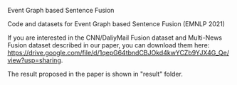 Event Graph based Sentence Fusion

Code and datasets for Event Graph based Sentence Fusion (EMNLP 2021)

If you are interested in the CNN/DaliyMail Fusion dataset and Multi-News Fusion dataset described in our paper, you can download them here: https://drive.google.com/file/d/1qepG64tbndCBJOkd4kwYCZb9YJX4G_Qe/view?usp=sharing.

The result proposed in the paper is shown in "result" folder.



